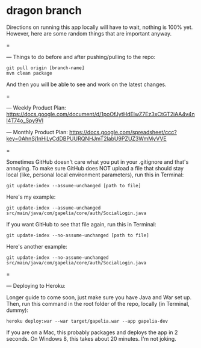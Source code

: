 dragon branch
=

Directions on running this app locally will have to wait, nothing is 100% yet. However, here are some random things that are important anyway.

=

— Things to do before and after pushing/pulling to the repo:

	git pull origin [branch-name]
	mvn clean package

And then you will be able to see and work on the latest changes.

=

— Weekly Product Plan:
https://docs.google.com/document/d/1poOfJytHdElwZ7Ez3xCtGT2iAA4v4nl4T74o_Spy9VI

— Monthly Product Plan:
https://docs.google.com/spreadsheet/ccc?key=0AhnSj1nHiLyCdDBPUURQNHJmT2labU9PZUZ3WmMyVVE

=

Sometimes GitHub doesn't care what you put in your .gitignore and that's annoying. To make sure GitHub does NOT upload a file that should stay local (like, personal local environment parameters), run this in Terminal:

	git update-index --assume-unchanged [path to file]

Here's my example:

	git update-index --assume-unchanged src/main/java/com/gapelia/core/auth/SocialLogin.java

If you want GitHub to see that file again, run this in Terminal:

	git update-index --no-assume-unchanged [path to file]

Here's another example:

	git update-index --no-assume-unchanged src/main/java/com/gapelia/core/auth/SocialLogin.java

=

— Deploying to Heroku:

Longer guide to come soon, just make sure you have Java and War set up. Then, run this command in the root folder of the repo, locally (in Terminal, dummy):

	heroku deploy:war --war target/gapelia.war --app gapelia-dev

If you are on a Mac, this probably packages and deploys the app in 2 seconds. On Windows 8, this takes about 20 minutes. I'm not joking.
